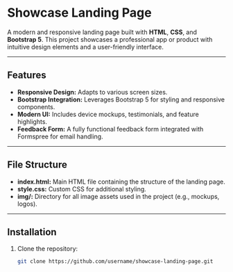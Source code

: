 # Showcase Landing Page

A modern and responsive landing page built with **HTML**, **CSS**, and **Bootstrap 5**. This project showcases a professional app or product with intuitive design elements and a user-friendly interface.

---

## Features

- **Responsive Design:** Adapts to various screen sizes.
- **Bootstrap Integration:** Leverages Bootstrap 5 for styling and responsive components.
- **Modern UI:** Includes device mockups, testimonials, and feature highlights.
- **Feedback Form:** A fully functional feedback form integrated with Formspree for email handling.

---

## File Structure

- **index.html:** Main HTML file containing the structure of the landing page.
- **style.css:** Custom CSS for additional styling.
- **img/:** Directory for all image assets used in the project (e.g., mockups, logos).

---

## Installation

1. Clone the repository:
   ```bash
   git clone https://github.com/username/showcase-landing-page.git
